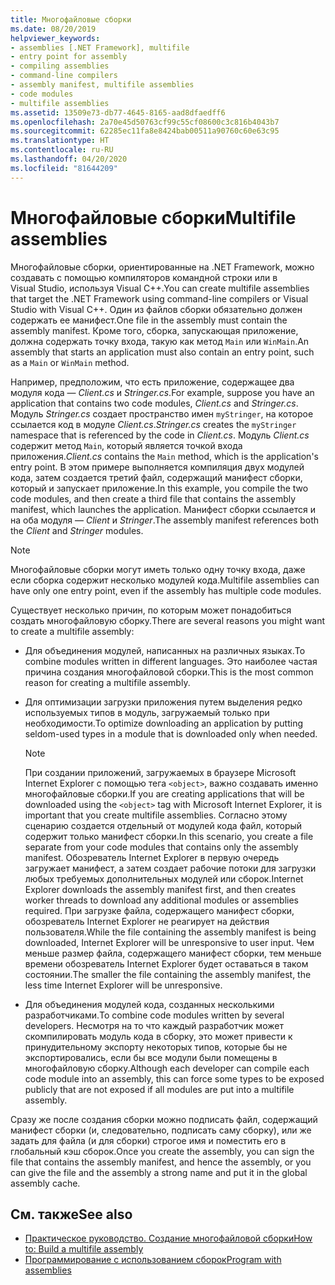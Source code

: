 ```yaml
---
title: Многофайловые сборки
ms.date: 08/20/2019
helpviewer_keywords:
- assemblies [.NET Framework], multifile
- entry point for assembly
- compiling assemblies
- command-line compilers
- assembly manifest, multifile assemblies
- code modules
- multifile assemblies
ms.assetid: 13509e73-db77-4645-8165-aad8dfaedff6
ms.openlocfilehash: 2a70e45d50763cf99c55cf08600c3c816b4043b7
ms.sourcegitcommit: 62285ec11fa8e8424bab00511a90760c60e63c95
ms.translationtype: HT
ms.contentlocale: ru-RU
ms.lasthandoff: 04/20/2020
ms.locfileid: "81644209"
---
```

# <a name="multifile-assemblies"></a><span data-ttu-id="4cbfc-102">Многофайловые сборки</span><span class="sxs-lookup"><span data-stu-id="4cbfc-102">Multifile assemblies</span></span>

<span data-ttu-id="4cbfc-103">Многофайловые сборки, ориентированные на .NET Framework, можно создавать с помощью компиляторов командной строки или в Visual Studio, используя Visual C++.</span><span class="sxs-lookup"><span data-stu-id="4cbfc-103">You can create multifile assemblies that target the .NET Framework using command-line compilers or Visual Studio with Visual C++.</span></span> <span data-ttu-id="4cbfc-104">Один из файлов сборки обязательно должен содержать ее манифест.</span><span class="sxs-lookup"><span data-stu-id="4cbfc-104">One file in the assembly must contain the assembly manifest.</span></span> <span data-ttu-id="4cbfc-105">Кроме того, сборка, запускающая приложение, должна содержать точку входа, такую как метод `Main` или `WinMain`.</span><span class="sxs-lookup"><span data-stu-id="4cbfc-105">An assembly that starts an application must also contain an entry point, such as a `Main` or `WinMain` method.</span></span>

<span data-ttu-id="4cbfc-106">Например, предположим, что есть приложение, содержащее два модуля кода — *Client.cs* и *Stringer.cs*.</span><span class="sxs-lookup"><span data-stu-id="4cbfc-106">For example, suppose you have an application that contains two code modules, *Client.cs* and *Stringer.cs*.</span></span> <span data-ttu-id="4cbfc-107">Модуль *Stringer.cs* создает пространство имен `myStringer`, на которое ссылается код в модуле *Client.cs*.</span><span class="sxs-lookup"><span data-stu-id="4cbfc-107">*Stringer.cs* creates the `myStringer` namespace that is referenced by the code in *Client.cs*.</span></span> <span data-ttu-id="4cbfc-108">Модуль *Client.cs* содержит метод `Main`, который является точкой входа приложения.</span><span class="sxs-lookup"><span data-stu-id="4cbfc-108">*Client.cs* contains the `Main` method, which is the application's entry point.</span></span> <span data-ttu-id="4cbfc-109">В этом примере выполняется компиляция двух модулей кода, затем создается третий файл, содержащий манифест сборки, который и запускает приложение.</span><span class="sxs-lookup"><span data-stu-id="4cbfc-109">In this example, you compile the two code modules, and then create a third file that contains the assembly manifest, which launches the application.</span></span> <span data-ttu-id="4cbfc-110">Манифест сборки ссылается и на оба модуля — *Client* и *Stringer*.</span><span class="sxs-lookup"><span data-stu-id="4cbfc-110">The assembly manifest references both the *Client* and *Stringer* modules.</span></span>

> [!NOTE]
> <span data-ttu-id="4cbfc-111">Многофайловые сборки могут иметь только одну точку входа, даже если сборка содержит несколько модулей кода.</span><span class="sxs-lookup"><span data-stu-id="4cbfc-111">Multifile assemblies can have only one entry point, even if the assembly has multiple code modules.</span></span>

<span data-ttu-id="4cbfc-112">Существует несколько причин, по которым может понадобиться создать многофайловую сборку.</span><span class="sxs-lookup"><span data-stu-id="4cbfc-112">There are several reasons you might want to create a multifile assembly:</span></span>

- <span data-ttu-id="4cbfc-113">Для объединения модулей, написанных на различных языках.</span><span class="sxs-lookup"><span data-stu-id="4cbfc-113">To combine modules written in different languages.</span></span> <span data-ttu-id="4cbfc-114">Это наиболее частая причина создания многофайловой сборки.</span><span class="sxs-lookup"><span data-stu-id="4cbfc-114">This is the most common reason for creating a multifile assembly.</span></span>

- <span data-ttu-id="4cbfc-115">Для оптимизации загрузки приложения путем выделения редко используемых типов в модуль, загружаемый только при необходимости.</span><span class="sxs-lookup"><span data-stu-id="4cbfc-115">To optimize downloading an application by putting seldom-used types in a module that is downloaded only when needed.</span></span>

    > [!NOTE]
    > <span data-ttu-id="4cbfc-116">При создании приложений, загружаемых в браузере Microsoft Internet Explorer с помощью тега `<object>`, важно создавать именно многофайловые сборки.</span><span class="sxs-lookup"><span data-stu-id="4cbfc-116">If you are creating applications that will be downloaded using the `<object>` tag with Microsoft Internet Explorer, it is important that you create multifile assemblies.</span></span> <span data-ttu-id="4cbfc-117">Согласно этому сценарию создается отдельный от модулей кода файл, который содержит только манифест сборки.</span><span class="sxs-lookup"><span data-stu-id="4cbfc-117">In this scenario, you create a file separate from your code modules that contains only the assembly manifest.</span></span> <span data-ttu-id="4cbfc-118">Обозреватель Internet Explorer в первую очередь загружает манифест, а затем создает рабочие потоки для загрузки любых требуемых дополнительных модулей или сборок.</span><span class="sxs-lookup"><span data-stu-id="4cbfc-118">Internet Explorer downloads the assembly manifest first, and then creates worker threads to download any additional modules or assemblies required.</span></span> <span data-ttu-id="4cbfc-119">При загрузке файла, содержащего манифест сборки, обозреватель Internet Explorer не реагирует на действия пользователя.</span><span class="sxs-lookup"><span data-stu-id="4cbfc-119">While the file containing the assembly manifest is being downloaded, Internet Explorer will be unresponsive to user input.</span></span> <span data-ttu-id="4cbfc-120">Чем меньше размер файла, содержащего манифест сборки, тем меньше времени обозреватель Internet Explorer будет оставаться в таком состоянии.</span><span class="sxs-lookup"><span data-stu-id="4cbfc-120">The smaller the file containing the assembly manifest, the less time Internet Explorer will be unresponsive.</span></span>

- <span data-ttu-id="4cbfc-121">Для объединения модулей кода, созданных несколькими разработчиками.</span><span class="sxs-lookup"><span data-stu-id="4cbfc-121">To combine code modules written by several developers.</span></span> <span data-ttu-id="4cbfc-122">Несмотря на то что каждый разработчик может скомпилировать модуль кода в сборку, это может привести к принудительному экспорту некоторых типов, которые бы не экспортировались, если бы все модули были помещены в многофайловую сборку.</span><span class="sxs-lookup"><span data-stu-id="4cbfc-122">Although each developer can compile each code module into an assembly, this can force some types to be exposed publicly that are not exposed if all modules are put into a multifile assembly.</span></span>

<span data-ttu-id="4cbfc-123">Сразу же после создания сборки можно подписать файл, содержащий манифест сборки (и, следовательно, подписать саму сборку), или же задать для файла (и для сборки) строгое имя и поместить его в глобальный кэш сборок.</span><span class="sxs-lookup"><span data-stu-id="4cbfc-123">Once you create the assembly, you can sign the file that contains the assembly manifest, and hence the assembly, or you can give the file and the assembly a strong name and put it in the global assembly cache.</span></span>

## <a name="see-also"></a><span data-ttu-id="4cbfc-124">См. также</span><span class="sxs-lookup"><span data-stu-id="4cbfc-124">See also</span></span>

- [<span data-ttu-id="4cbfc-125">Практическое руководство. Создание многофайловой сборки</span><span class="sxs-lookup"><span data-stu-id="4cbfc-125">How to: Build a multifile assembly</span></span>](build-multifile-assembly.md)
- [<span data-ttu-id="4cbfc-126">Программирование с использованием сборок</span><span class="sxs-lookup"><span data-stu-id="4cbfc-126">Program with assemblies</span></span>](../../standard/assembly/index.md)
